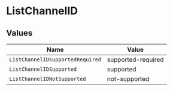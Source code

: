 # ListChannelID


## Values

| Name                             | Value                            |
| -------------------------------- | -------------------------------- |
| `ListChannelIDSupportedRequired` | supported-required               |
| `ListChannelIDSupported`         | supported                        |
| `ListChannelIDNotSupported`      | not-supported                    |